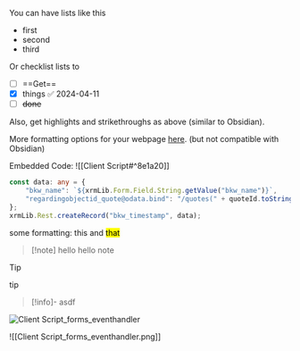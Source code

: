You can have lists like this

- first
- second
- third

Or checklist lists to

- [ ] ==Get==
- [x] things ✅ 2024-04-11
- [ ] ~~done~~

Also, get highlights and strikethroughs as above (similar to Obsidian).


More formatting options for your webpage [here](https://squidfunk.github.io/mkdocs-material/reference/formatting/#highlighting-changes). (but not compatible with Obsidian)

Embedded Code:
![[Client Script#^8e1a20]]


```ts
const data: any = {  
    "bkw_name": `${xrmLib.Form.Field.String.getValue("bkw_name")}`,  
    "regardingobjectid_quote@odata.bind": "/quotes(" + quoteId.toString() + ")",  
};
xrmLib.Rest.createRecord("bkw_timestamp", data);  
```

some formatting: <font class="file">this</font> and <mark class="hltr-red">that</mark>


> [!note] hello
> hello note



> [!tip] 
> tip



> [!info]-
> asdf

![Client Script_forms_eventhandler](Client%20Script_forms_eventhandler.png)

![[Client Script_forms_eventhandler.png]] 

